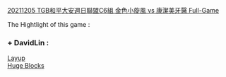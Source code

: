 [20211205 TGB和平大安週日聯盟C6組 金色小旋風 vs 康潔美牙醫 Full-Game](https://www.youtube.com/watch?v=uZ5FBY3MQkE)<br>

The Hightlight of this game : 

<h3> + DavidLin : </h3>

[Layup](https://www.youtube.com/watch?v=uZ5FBY3MQkE#t=19m35s)<br>
[Huge Blocks](https://www.youtube.com/watch?v=uZ5FBY3MQkE#t=53m30s)<br>